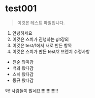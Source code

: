 # test001

> 이것은 테스트 파일입니다.

1. 안녕하세요
2. 이것은 스치가 진행하는 git강의
3. 이것은 test/1에서 새로 만든 항목
4. 이것은 스치가 만든 test/2 브랜치 수정사항

* 진순 와따감
* 백과 왔다감
* 스치 왔다감
* 동규 왔다감

와! 사람들이 많네요!!!!!!!!!!!!!!
